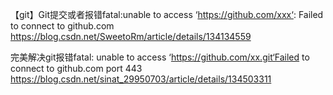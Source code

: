 【git】Git提交或者报错fatal:unable to access ‘https://github.com/xxx‘: Failed to connect to github.com
https://blog.csdn.net/SweetoRm/article/details/134134559

完美解决git报错fatal: unable to access ‘https://github.com/xx.git‘Failed to connect to github.com port 443
https://blog.csdn.net/sinat_29950703/article/details/134503311